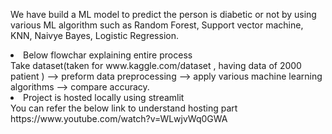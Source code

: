 We have build a ML model to predict the person is diabetic or not by using various ML algorithm such as Random Forest, Support vector machine, KNN, Naivye Bayes, Logistic Regression.

<li> Below flowchar explaining entire process </li>
Take dataset(taken for www.kaggle.com/dataset , having data of 2000 patient ) --> preform data preprocessing --> apply various machine learning algorithms --> compare accuracy. 
</br>

<li> Project is hosted locally using streamlit </li>
You can refer the below link to understand hosting part
https://www.youtube.com/watch?v=WLwjvWq0GWA

